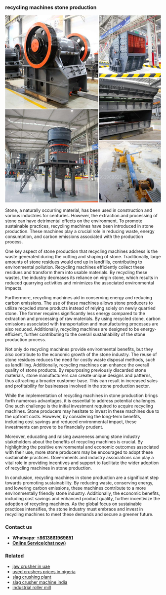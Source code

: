 <h3>recycling machines stone production</h3><img src='1706773570.jpg' alt=''><p>Stone, a naturally occurring material, has been used in construction and various industries for centuries. However, the extraction and processing of stone can have detrimental effects on the environment. To promote sustainable practices, recycling machines have been introduced in stone production. These machines play a crucial role in reducing waste, energy consumption, and carbon emissions associated with the production process.</p><p>One key aspect of stone production that recycling machines address is the waste generated during the cutting and shaping of stone. Traditionally, large amounts of stone residues would end up in landfills, contributing to environmental pollution. Recycling machines efficiently collect these residues and transform them into usable materials. By recycling these wastes, the industry decreases its reliance on virgin stone, which results in reduced quarrying activities and minimizes the associated environmental impacts.</p><p>Furthermore, recycling machines aid in conserving energy and reducing carbon emissions. The use of these machines allows stone producers to utilize recycled stone products instead of relying solely on newly quarried stone. The former requires significantly less energy compared to the extraction and processing of raw materials. By using recycled stone, carbon emissions associated with transportation and manufacturing processes are also reduced. Additionally, recycling machines are designed to be energy-efficient, further contributing to the overall sustainability of the stone production process.</p><p>Not only do recycling machines provide environmental benefits, but they also contribute to the economic growth of the stone industry. The reuse of stone residues reduces the need for costly waste disposal methods, such as landfilling. Additionally, recycling machines can enhance the overall quality of stone products. By repurposing previously discarded stone materials, stone manufacturers can create unique designs and patterns, thus attracting a broader customer base. This can result in increased sales and profitability for businesses involved in the stone production sector.</p><p>While the implementation of recycling machines in stone production brings forth numerous advantages, it is essential to address potential challenges. One such challenge is the initial investment required to acquire recycling machines. Stone producers may hesitate to invest in these machines due to the upfront costs. However, by considering the long-term benefits, including cost savings and reduced environmental impact, these investments can prove to be financially prudent.</p><p>Moreover, educating and raising awareness among stone industry stakeholders about the benefits of recycling machines is crucial. By highlighting the positive environmental and economic outcomes associated with their use, more stone producers may be encouraged to adopt these sustainable practices. Governments and industry associations can play a vital role in providing incentives and support to facilitate the wider adoption of recycling machines in stone production.</p><p>In conclusion, recycling machines in stone production are a significant step towards promoting sustainability. By reducing waste, conserving energy, and lowering carbon emissions, these machines contribute to a more environmentally friendly stone industry. Additionally, the economic benefits, including cost savings and enhanced product quality, further incentivize the adoption of recycling machines. As the global focus on sustainable practices intensifies, the stone industry must embrace and invest in recycling machines to meet these demands and secure a greener future.</p><h3>Contact us</h3><ul><li><strong>Whatsapp:&nbsp;<a href="https://wa.me/8613661969651">+8613661969651</a></strong></li><li><a href="https://swt.shibang-china.com/?git&amp;zhl&amp;recycling machines stone production"><strong>Online Service(chat now)</strong></a></li></ul><h3>Related</h3><ul><li><a href='jaw crusher in uae.md'>jaw crusher in uae</a></li><li><a href='used crushers prices in nigeria.md'>used crushers prices in nigeria</a></li><li><a href='slag crushing plant.md'>slag crushing plant</a></li><li><a href='slag crusher machine india.md'>slag crusher machine india</a></li><li><a href='industrial roller mill.md'>industrial roller mill</a></li></ul>